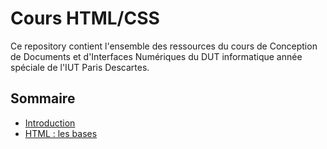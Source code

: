 # Cours HTML/CSS

Ce repository contient l'ensemble des ressources du cours de Conception de
Documents et d'Interfaces Numériques du DUT informatique année spéciale de
l'IUT Paris Descartes.

## Sommaire

* [Introduction](01-introduction)
* [HTML : les bases](02-html-bases)
